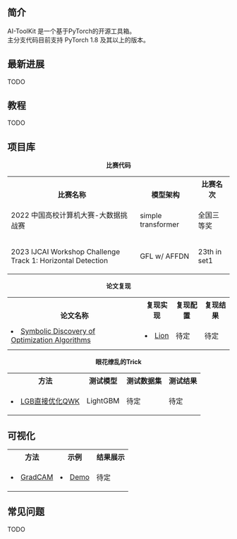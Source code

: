 ## 简介
AI-ToolKit 是一个基于PyTorch的开源工具箱。<br>
主分支代码目前支持 PyTorch 1.8 及其以上的版本。

## 最新进展
TODO

## 教程
TODO

## 项目库
<div align="center">
  <b>比赛代码</b>
</div>
<table align="center">
    <tbody>
        <tr align="center" valign="bottom">
            <th>
                <b>比赛名称</b>
            </th>
            <th>
                <b>模型架构</b>
            </th>
            <th>
                <b>比赛名次</b>
            </th>
        </tr>
        <tr>
            <td>
                <p>2022 中国高校计算机大赛-大数据挑战赛</p>
            </td>
            <td>
                <p>simple transformer</p>
            </td>
            <td>
                <p>全国三等奖</p>
            </td>
        </tr>
        <tr>
            <td>
                <p>2023 IJCAI Workshop Challenge Track 1: Horizontal Detection </p>
            </td>
            <td>
                <p>GFL w/ AFFDN</p>
            </td>
            <td>
                <p> 23th in set1</p>
            </td>
        </tr>
    </tbody>
</table>

<div align="center">
  <b>论文复现</b>
</div>
<table align="center">
    <tbody>
        <tr align="center" valign="bottom">
            <th>
                <b>论文名称</b>
            </th>
            <th>
                <b>复现实现</b>
            </th>
            <th>
                <b>复现配置</b>
            </th>
            <th>
                <b>复现结果</b>
            </th>
        </tr>
        <tr>
            <td>
                <li><a href="https://arxiv.org/abs/2302.06675">Symbolic Discovery of Optimization Algorithms</a></li>
            </td>
            <td>
                <li><a href="core/engine/optimizers/lion.py">Lion</a></li>
            </td>
            <td>
                <p>待定</p>
            </td>
            <td>
                <p>待定</p>
            </td>
        </tr>
    </tbody>
</table>


<div align="center">
  <b>眼花缭乱的Trick</b>
</div>
<table align="center">
    <tbody>
        <tr align="center" valign="bottom">
            <th>
                <b>方法</b>
            </th>
            <th>
                <b>测试模型</b>
            </th>
            <th>
                <b>测试数据集</b>
            </th>
            <th>
                <b>测试结果</b>
            </th>
        </tr>
        <tr>
            <td>
                <li><a href="projects/method/LGB直接优化QWK">LGB直接优化QWK</a></li>
            </td>
            <td>
                <p>LightGBM</p>
            </td>
            <td>
                <p>待定</p>
            </td>
            <td>
                <p>待定</p>
            </td>
        </tr>
    </tbody>
</table>

## 可视化
<table align="center">
    <tbody>
        <tr align="center" valign="bottom">
            <th>
                <b>方法</b>
            </th>
            <th>
                <b>示例</b>
            </th>
            <th>
                <b>结果展示</b>
            </th>
        </tr>
        <tr>
            <td>
                <li><a href="tools/visualizations/gradcam">GradCAM</a></li>
            </td>
            <td>
                <li><a href="demo/demo_gradcam.py">Demo</a></li>
            </td>
            <td>
                <p>待定</p>
            </td>
        </tr>
    </tbody>
</table>

## 常见问题

TODO
